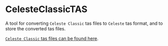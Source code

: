 # CelesteClassicTAS
A tool for converting `Celeste Classic` tas files to `Celeste` tas format, and to store the converted tas files.

[`Celeste Classic` tas files can be found here](https://celesteclassic.github.io/tasdatabase/classic/).

